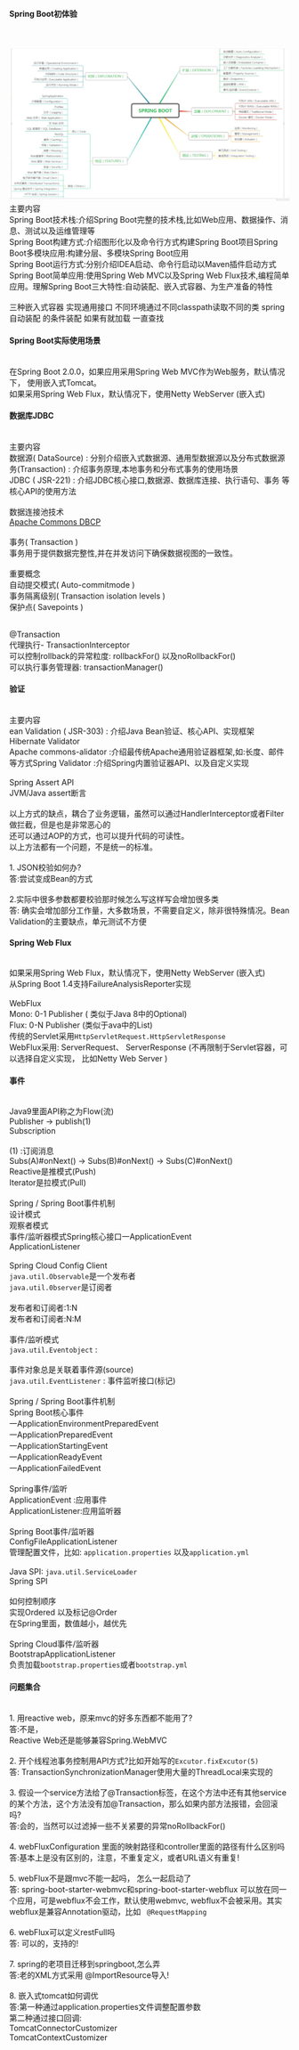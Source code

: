 #### Spring Boot初体验
<br><br>![持久化存储](https://github.com/gaoyuanyuan2/distributed/blob/master/img/49.jpg) 
<br>主要内容
<br>Spring Boot技术栈:介绍Spring Boot完整的技术栈,比如Web应用、数据操作、消息、测试以及运维管理等
<br>Spring Boot构建方式:介绍图形化以及命令行方式构建Spring Boot项目Spring Boot多模块应用:构建分层、多模块Spring Boot应用
<br>Spring Boot运行方式:分别介绍IDEA启动、命令行启动以Maven插件启动方式
<br>Spring Boot简单应用:使用Spring Web MVC以及Spring Web Flux技术,编程简单应用。理解Spring Boot三大特性:自动装配、嵌入式容器、为生产准备的特性
<br><br>三种嵌入式容器 实现通用接口 不同环境通过不同classpath读取不同的类 spring自动装配 的条件装配 如果有就加载 一直查找
#### Spring Boot实际使用场景
<br>在Spring Boot 2.0.0，如果应用采用Spring Web MVC作为Web服务，默认情况下， 使用嵌入式Tomcat。
<br>如果采用Spring Web Flux，默认情况下，使用Netty WebServer (嵌入式)

#### 数据库JDBC
<br>主要内容
<br>数据源( DataSource) : 分别介绍嵌入式数据源、通用型数据源以及分布式数据源务(Transaction) : 介绍事务原理,本地事务和分布式事务的使用场景
<br>JDBC ( JSR-221) : 介绍JDBC核心接口,数据源、数据库连接、执行语句、事务 等核心API的使用方法
<br><br>数据连接池技术
<br>[Apache Commons DBCP]( http://commons.apache.org/proper/commons-dbcp/)
<br><br>事务( Transaction )
<br>事务用于提供数据完整性,并在并发访问下确保数据视图的一致性。
<br><br>重要概念
<br>自动提交模式( Auto-commitmode )
<br>事务隔离级别( Transaction isolation levels )
<br>保护点( Savepoints )

<br>@Transaction
<br>代理执行- TransactionInterceptor
<br>可以控制rollback的异常粒度: rollbackFor() 以及noRollbackFor()
<br>可以执行事务管理器: transactionManager()
#### 验证
<br>主要内容
<br>ean Validation ( JSR-303) : 介绍Java Bean验证、核心API、实现框架Hibernate Validator
<br>Apache commons-alidator :介绍最传统Apache通用验证器框架,如:长度、邮件等方式Spring Validator :介绍Spring内置验证器API、以及自定义实现
<br><br>Spring Assert API
<br>JVM/Java assert断言
<br><br>以上方式的缺点，耦合了业务逻辑，虽然可以通过HandlerInterceptor或者Filter做拦截，但是也是非常恶心的
<br>还可以通过AOP的方式，也可以提升代码的可读性。
<br>以上方法都有一个问题，不是统一的标准。
<br><br>1. JSON校验如何办?
<br>答:尝试变成Bean的方式
<br><br>2.实际中很多参数都要校验那时候怎么写这样写会增加很多类
<br>答:  确实会增加部分工作量，大多数场景，不需要自定义，除非很特殊情况。Bean Validation的主要缺点，单元测试不方便
#### Spring Web Flux
<br>如果采用Spring Web Flux，默认情况下，使用Netty WebServer (嵌入式)
<br>从Spring Boot 1.4支持FailureAnalysisReporter实现
<br><br>WebFlux
<br>Mono:  0-1 Publisher ( 类似于Java 8中的Optional)
<br>Flux:  0-N Publisher (类似于ava中的List)
<br>传统的Servlet采用`HttpServletRequest.HttpServletResponse`
<br>WebFlux采用: ServerRequest、 ServerResponse (不再限制于Servlet容器，可以选择自定义实现，  比如Netty Web Server )
#### 事件 
<br>Java9里面API称之为Flow(流)
<br>Publisher -> publish(1)
<br>Subscription 
<br><br>(1) :订阅消息
<br>Subs(A)#onNext() -> Subs(B)#onNext() -> Subs(C)#onNext()
<br>Reactive是推模式(Push)
<br>Iterator是拉模式(Pull)
<br><br>Spring / Spring Boot事件机制
<br>设计模式
<br>观察者模式
<br>事件/监听器模式Spring核心接口一ApplicationEvent
<br>ApplicationListener
<br><br>Spring Cloud Config Client
<br>`java.util.Observable`是一个发布者
<br>`java.util.0bserver`是订阅者
<br><br>发布者和订阅者:1:N
<br>发布者和订阅者:N:M
<br><br>事件/监听模式
<br>`java.util.Eventobject` :
<br><br>事件对象总是关联着事件源(source)
<br>`java.util.EventListener` :  事件监听接口(标记)
<br><br>Spring / Spring Boot事件机制
<br>Spring Boot核心事件
<br>一ApplicationEnvironmentPreparedEvent
<br>一ApplicationPreparedEvent
<br>一ApplicationStartingEvent
<br>一ApplicationReadyEvent
<br>一ApplicationFailedEvent
<br><br>Spring事件/监听
<br>ApplicationEvent :应用事件
<br>ApplicationListener:应用监听器
<br><br>Spring Boot事件/监听器
<br>ConfigFileApplicationListener
<br>管理配置文件，比如:  `application.properties`  以及`application.yml`
<br><br>Java SPI: `java.util.ServiceLoader`
<br>Spring SPI
<br><br>如何控制顺序
<br>实现Ordered 以及标记@Order
<br>在Spring里面，数值越小，越优先
<br><br>Spring Cloud事件/监听器
<br>BootstrapApplicationListener
<br>负责加载`bootstrap.properties`或者`bootstrap.yml`
#### 问题集合
<br>1.  用reactive web，原来mvc的好多东西都不能用了?
<br>答:不是，
<br>Reactive Web还是能够兼容Spring.WebMVC
<br><br>2.  开个线程池事务控制用API方式?比如开始写的`Excutor.fixExcutor(5)`
<br>答: TransactionSynchronizationManager使用大量的ThreadLocal来实现的
<br><br>3.  假设一个service方法给了@Transaction标签，在这个方法中还有其他service的某个方法，这个方法没有加@Transaction，那么如果内部方法报错，会回滚吗?
<br>答:会的，当然可以过滤掉一些不关紧要的异常noRollbackFor()
<br><br>4.  webFluxConfiguration 里面的映射路径和controller里面的路径有什么区别吗
<br>答:基本上是没有区别的，注意，不重复定义，或者URL语义有重复!
<br><br>5. webFlux不是跟mvc不能一起吗， 怎么一起启动了
<br>答:  spring-boot-starter-webmvc和spring-boot-starter-webflux 可以放在同一个应用，可是webflux不会工作，默认使用webmvc, 
webflux不会被采用。其实webflux是兼容Annotation驱动，比如
` @RequestMapping`
<br><br>6. webFlux可以定义restFull吗
<br>答:  可以的，支持的!
<br><br>7. spring的老项目迁移到springboot,怎么弄
<br>答:老的XML方式采用 @ImportResource导入!
<br><br>8.  嵌入式tomcat如何调优
<br>答:第一种通过application.properties文件调整配置参数
<br>第二种通过接口回调:
<br>TomcatConnectorCustomizer
<br>TomcatContextCustomizer